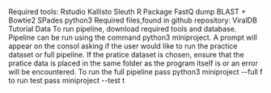 Required tools:
Rstudio
Kallisto 
Sleuth R Package 
FastQ dump
BLAST +
Bowtie2
SPades
python3
Required files,found in github repository:
ViralDB
Tutorial Data
To run pipeline, download required tools and database. Pipeline can be run using the command python3 miniproject. A prompt will appear on the consol asking if the user would like to run the practice dataset or full pipeline. If the pratice dataset is chosen, ensure that the pratice data is placed in the same folder as the program itself is or an error will be encountered. To run the full pipeline pass python3 miniproject --full f to run test pass miniproject --test t 

